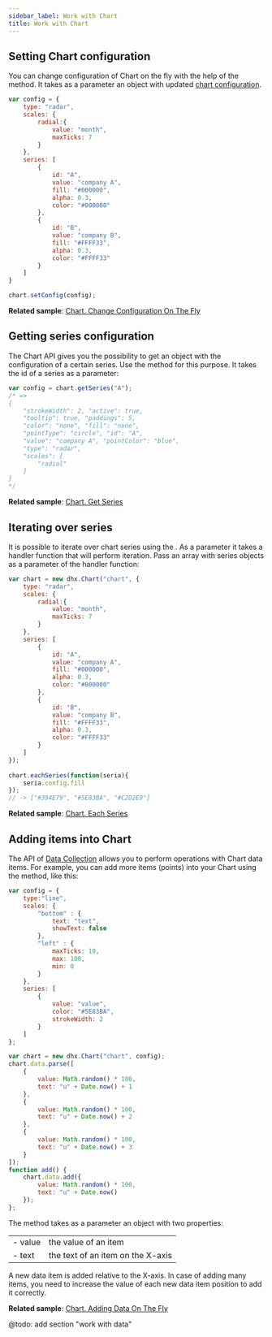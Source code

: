 ```yaml
---
sidebar_label: Work with Chart
title: Work with Chart
---          
```


Setting Chart configuration
------------------------

You can change configuration of Chart on the fly with the help of the [](chart/api/chart_setconfig_method.md) method. It takes as a parameter an object with updated [chart configuration](chart/configuration_properties.md).

~~~js
var config = {
    type: "radar",
    scales: {
        radial:{
            value: "month",
            maxTicks: 7
        }
    },
    series: [
        {
            id: "A",
            value: "company A",
            fill: "#000000",
            alpha: 0.3,
            color: "#000000"
        },
        {
            id: "B",
            value: "company B",
            fill: "#FFFF33",
            alpha: 0.3,
            color: "#FFFF33"
        }
    ]
}

chart.setConfig(config);
~~~

**Related sample**: [Chart. Change Configuration On The Fly](https://snippet.dhtmlx.com/7umj531n)

Getting series configuration
-----------------------------

The Chart API gives you the possibility to get an object with the configuration of a certain series. Use the [](chart/api/chart_getseries_method.md) method for this purpose. It takes the id of a series as a parameter:

~~~js
var config = chart.getSeries("A");
/* => 
{
    "strokeWidth": 2, "active": true,
    "tooltip": true, "paddings": 5,
    "color": "none", "fill": "none",
    "pointType": "circle", "id": "A",
    "value": "company A", "pointColor": "blue",
    "type": "radar",
    "scales": [
        "radial"
    ]
}
*/
~~~

**Related sample**: [Chart. Get Series](https://snippet.dhtmlx.com/9jtscd9q)

Iterating over series
----------------------

It is possible to iterate over chart series using the [](chart/api/chart_eachseries_method.md). As a parameter it takes a handler function that will perform iteration. 
Pass an array with series objects as a parameter of the handler function:

~~~js
var chart = new dhx.Chart("chart", {
    type: "radar",
    scales: {
        radial:{
            value: "month",
            maxTicks: 7
        }
    },
    series: [
        {
            id: "A",
            value: "company A",
            fill: "#000000",
            alpha: 0.3,
            color: "#000000"
        },
        {
            id: "B",
            value: "company B",
            fill: "#FFFF33",
            alpha: 0.3,
            color: "#FFFF33"
        }
    ]
});
 
chart.eachSeries(function(seria){
    seria.config.fill
});
// -> ["#394E79", "#5E83BA", "#C2D2E9"]
~~~

**Related sample**: [Chart. Each Series](https://snippet.dhtmlx.com/4kbj4lmw)

Adding items into Chart
-----------------------

The API of [Data Collection](data_collection/api/refs/datacollection.md) allows you to perform operations with Chart data items. 
For example, you can add more items (points) into your Chart using the [](data_collection/api/datacollection_add_method.md) method, like this:

~~~js
var config = {
	type:"line",
	scales: {
		"bottom" : {
			text: "text",
			showText: false
		},
		"left" : {
			maxTicks: 10,
			max: 100,
			min: 0
		}
	},
	series: [
		{
			value: "value",
			color: "#5E83BA",
			strokeWidth: 2
		}
	]
};

var chart = new dhx.Chart("chart", config);
chart.data.parse([
	{
		value: Math.random() * 100,
		text: "u" + Date.now() + 1
	},
    {
    	value: Math.random() * 100,
    	text: "u" + Date.now() + 2
    },
    {
    	value: Math.random() * 100,
    	text: "u" + Date.now() + 3
    }
]);
function add() {
	chart.data.add({
		value: Math.random() * 100,
		text: "u" + Date.now()
	});
};
~~~

The method takes as a parameter an object with two properties:

<table class="webixdoc_links">
	<tbody>
        <tr>
			<td class="webixdoc_links0">- value</td>
			<td>the value of an item</td>
		</tr>
        <tr>
			<td class="webixdoc_links0">- text</td>
			<td>the text of an item on the X-axis</td>
		</tr>
    </tbody>
</table>

A new data item is added relative to the X-axis. In case of adding many items, you need to increase the value of each new data item position to add it correctly.

**Related sample**: [Chart. Adding Data On The Fly](https://snippet.dhtmlx.com/dpz4w5nr)

@todo:
add section "work with data"
